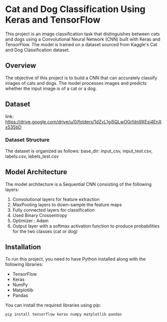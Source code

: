 # Cat and Dog Classification Using Keras and TensorFlow

This project is an image classification task that distinguishes between cats and dogs using a Convolutional Neural Network (CNN) built with Keras and TensorFlow. The model is trained on a dataset sourced from Kaggle's Cat and Dog Classification dataset.

## Overview

The objective of this project is to build a CNN that can accurately classify images of cats and dogs. The model processes images and predicts whether the input image is of a cat or a dog.

## Dataset

link: https://drive.google.com/drive/u/0/folders/1dZvL1gi5QLwOGrfdn9XEsi4EnXx535bD

### Dataset Structure

The dataset is organized as follows: 
    base_dir: input_csv, input_test.csv, labels.csv, labels_test.csv

## Model Architecture

The model architecture is a Sequential CNN consisting of the following layers:

1. Convolutional layers for feature extraction
2. MaxPooling layers to down-sample the feature maps
3. Fully connected layers for classification
4. Used Binary Crossentropy
5. Optimizer : Adam
6. Output layer with a softmax activation function to produce probabilities for the two classes (cat or dog)

## Installation

To run this project, you need to have Python installed along with the following libraries:

- TensorFlow
- Keras
- NumPy
- Matplotlib
- Pandas

You can install the required libraries using pip:

```bash
pip install tensorflow keras numpy matplotlib pandas

